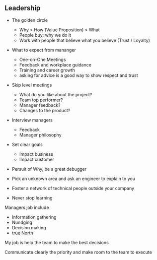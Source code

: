 ## Leadership

- The golden circle
    * Why > How (Value Proposition) > What
    * People buy: why we do it
    * Work with people that believe what you believe (Trust / Loyalty)

- What to expect from mananger
    * One-on-One Meetings
    * Feedback and workplace guidance
    * Training and career growth
    * asking for advice is a good way to show respect and trust

- Skip level meetings
    * What do you like about the project?
    * Team top performer?
    * Manager feedback?
    * Changes to the product?

- Interview managers
    * Feedback
    * Manager philosophy

- Set clear goals
    * Impact business
    * Impact customer

- Persuit of Why, be a great debugger
- Pick an unknown area and ask an engineer to explain to you
- Foster a network of technical people outside your company
- Never stop learning

Managers job include
- Information gathering 
- Nundging
- Decision making
- true North

My job is help the team to make the best decisions

Communicate clearly the priority and make room to the team to execute